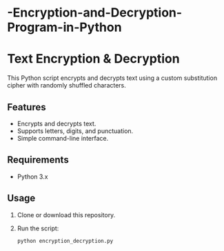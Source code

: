 # -Encryption-and-Decryption-Program-in-Python
# Text Encryption & Decryption

This Python script encrypts and decrypts text using a custom substitution cipher with randomly shuffled characters.

## Features

- Encrypts and decrypts text.
- Supports letters, digits, and punctuation.
- Simple command-line interface.

## Requirements

- Python 3.x

## Usage

1. Clone or download this repository.
2. Run the script:

   ```bash
   python encryption_decryption.py
